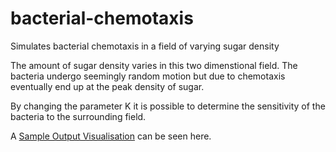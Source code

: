 # bacterial-chemotaxis
Simulates bacterial chemotaxis in a field of varying sugar density

The amount of sugar density varies in this two dimenstional field. The bacteria undergo seemingly random motion but due to chemotaxis eventually end up at the peak density of sugar.

By changing the parameter K it is possible to determine the sensitivity of the bacteria to the surrounding field.

A [Sample Output Visualisation](sample_outputs/b_paths1.png) can be seen here.
